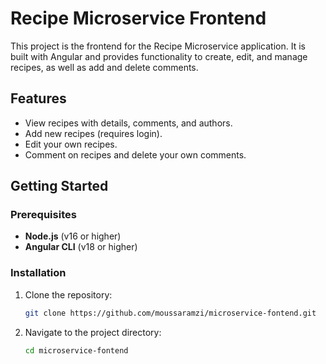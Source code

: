 # Recipe Microservice Frontend

This project is the frontend for the Recipe Microservice application. It is built with Angular and provides functionality to create, edit, and manage recipes, as well as add and delete comments.

## Features

- View recipes with details, comments, and authors.
- Add new recipes (requires login).
- Edit your own recipes.
- Comment on recipes and delete your own comments.

## Getting Started

### Prerequisites

- **Node.js** (v16 or higher)
- **Angular CLI** (v18 or higher)

### Installation

1. Clone the repository:

   ```bash
   git clone https://github.com/moussaramzi/microservice-fontend.git

2. Navigate to the project directory:

   ```bash
   cd microservice-fontend


